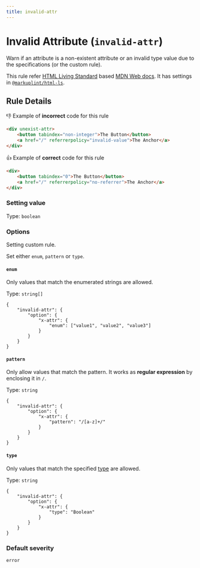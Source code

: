 ```yaml
---
title: invalid-attr
---
```


# Invalid Attribute (`invalid-attr`)

Warn if an attribute is a non-existent attribute or an invalid type value due to the specifications (or the custom rule).

This rule refer [HTML Living Standard](https://html.spec.whatwg.org/) based [MDN Web docs](https://developer.mozilla.org/en/docs/Web/HTML). It has settings in [`@markuplint/html-ls`](https://github.com/markuplint/markuplint/tree/master/packages/%40markuplint/html-ls/src/attributes).

## Rule Details

👎 Example of **incorrect** code for this rule

```html
<div unexist-attr>
	<button tabindex="non-integer">The Button</button>
	<a href="/" referrerpolicy="invalid-value">The Anchor</a>
</div>
```

👍 Example of **correct** code for this rule

```html
<div>
	<button tabindex="0">The Button</button>
	<a href="/" referrerpolicy="no-referrer">The Anchor</a>
</div>
```

### Setting value

Type: `boolean`

### Options

Setting custom rule.

Set either `enum`, `pattern` or `type`.

#### `enum`

Only values ​​that match the enumerated strings are allowed.

Type: `string[]`

```json:title=.markuplintrc
{
	"invalid-attr": {
		"option": {
			"x-attr": {
				"enum": ["value1", "value2", "value3"]
			}
		}
	}
}
```

#### `pattern`

Only allow values ​​that match the pattern. It works as **regular expression** by enclosing it in `/`.

Type: `string`

```json:title=.markuplintrc
{
	"invalid-attr": {
		"option": {
			"x-attr": {
				"pattern": "/[a-z]+/"
			}
		}
	}
}
```

#### `type`

Only values that match the specified [type](https://github.com/markuplint/markuplint/blob/master/packages/%40markuplint/ml-spec/src/types.ts#L129-L163) are allowed.

Type: `string`

```json:title=.markuplintrc
{
	"invalid-attr": {
		"option": {
			"x-attr": {
				"type": "Boolean"
			}
		}
	}
}
```

### Default severity

`error`
